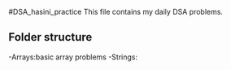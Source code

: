 #DSA_hasini_practice
This file contains my daily DSA problems.
## Folder structure
-Arrays:basic array problems
-Strings:
